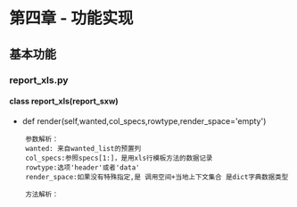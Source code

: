 # 第四章 - 功能实现

## 基本功能

### report_xls.py

#### class report_xls(report_sxw)

- def render(self,wanted,col_specs,rowtype,render_space='empty')

```text
    参数解析：
    wanted: 来自wanted_list的预置列
    col_specs:参照specs[1:]，是用xls行模板方法的数据记录
    rowtype:选项'header'或者'data'
    render_space:如果没有特殊指定,是 调用空间+当地上下文集合 是dict字典数据类型
    
    方法解析：
    
```